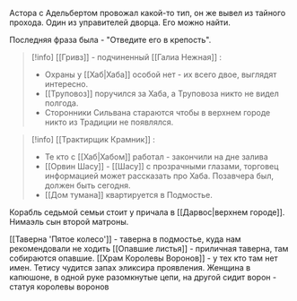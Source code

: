  
Астора с Адельбертом провожал какой-то тип, он же вывел из тайного прохода. Один из управителей дворца. Его можно найти.

Последняя фраза была - "Отведите его в крепость".


>[!info]
>[[Гривз]] - подчиненный [[Галиа Нежная]] : 
>
>- Охраны у [[Хаб|Хаба]]  особой нет - их всего двое, выглядят интересно. 
>- [[Труповоз]] поручился за Хаба, а Труповоза никто не видел полгода.
>- Сторонники Сильвана стараются чтобы в верхнем городе никто из Традиции не появлялся.



> [!info]
> [[Трактирщик Крамник]] :
>-  Те кто с [[Хаб|Хабом]] работал - закончили на дне залива
> - [[Орвин Шасу]] - [[Шасу]] с прозрачными глазами, торговец информацией может рассказать про Хаба. Позавчера был, должен быть сегодня. 
>- [[Дом тумана]] квартируется в Подмостье.

Корабль седьмой семьи стоит у причала в [[Дарвос|верхнем городе]].
Нимаэль сын второй матроны.

[[Таверна 'Пятое колесо']] - таверна в подмостье, куда нам рекомендовали не ходить
[[Опавшие листья]] - приличная таверна, там собираются опавшие.
[[Храм Королевы Воронов]] - у тех кто там нет имен.
Тетису чудится запах эликсира проявления.
Женщина в капюшоне, в одной руке разомкнутые цепи, на другой сидит ворон - статуя королевы воронов
